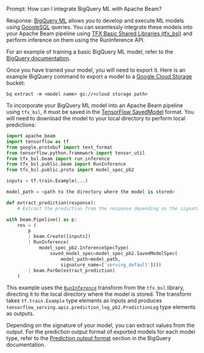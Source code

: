 Prompt:
How can I integrate BigQuery ML with Apache Beam?

Response:
[BigQuery ML](https://cloud.google.com/bigquery/docs/bqml-introduction) allows you to develop and execute ML models using [GoogleSQL](https://cloud.google.com/bigquery/docs/introduction-sql) queries. You can seamlessly integrate these models into your Apache Beam pipeline using [TFX Basic Shared Libraries (tfx_bsl)](https://github.com/tensorflow/tfx-bsl) and perform inference on them using the RunInference API.

For an example of training a basic BigQuery ML model, refer to the [BigQuery documentation](https://cloud.google.com/bigquery/docs/bqml-introduction).

Once you have trained your model, you will need to export it. Here is an example BigQuery command to export a model to a [Google Cloud Storage](https://cloud.google.com/storage/docs/creating-buckets) bucket:

```
bq extract -m <model name> gs://<cloud storage path>
```

To incorporate your BigQuery ML model into an Apache Beam pipeline using `tfx_bsl`, it must be saved in the [TensorFlow SavedModel](https://www.tensorflow.org/guide/saved_model) format. You will need to download the model to your local directory to perform local predictions:

```python
import apache_beam
import tensorflow as tf
from google.protobuf import text_format
from tensorflow.python.framework import tensor_util
from tfx_bsl.beam import run_inference
from tfx_bsl.public.beam import RunInference
from tfx_bsl.public.proto import model_spec_pb2

inputs = tf.train.Example(...)

model_path = <path to the directory where the model is stored>

def extract_prediction(response):
    # Extract the prediction from the response depending on the signature of the model

with beam.Pipeline() as p:
    res = (
        p
        | beam.Create([inputs])
        | RunInference(
            model_spec_pb2.InferenceSpecType(
                saved_model_spec=model_spec_pb2.SavedModelSpec(
                    model_path=model_path,
                    signature_name=['serving_default'])))
        | beam.ParDo(extract_prediction)
    )
```

This example uses the [`RunInference`](https://beam.apache.org/documentation/transforms/python/elementwise/runinference/) transform from the `tfx_bsl` library, directing it to the local directory where the model is stored. The transform takes `tf.train.Example` type elements as inputs and produces `tensorflow_serving.apis.prediction_log_pb2.PredictionLog` type elements as outputs.

Depending on the signature of your model, you can extract values from the output. For the prediction output format of exported models for each model type, refer to the [Prediction output format](https://cloud.google.com/bigquery/docs/exporting-models#prediction_output_format) section in the BigQuery documentation.
